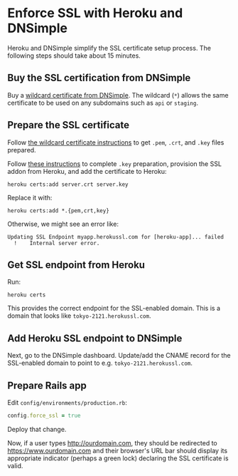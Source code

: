 # Enforce SSL with Heroku and DNSimple

Heroku and DNSimple simplify the SSL certificate setup process.
The following steps should take about 15 minutes.

## Buy the SSL certification from DNSimple

Buy a [wildcard certificate from
DNSimple](https://dnsimple.com/ssl-certificate).
The wildcard (`*`) allows the same certificate to be used
on any subdomains such as `api` or `staging`.

## Prepare the SSL certificate

Follow [the wildcard certificate
instructions](https://devcenter.heroku.com/articles/ssl-certificate-dnsimple#wildcard-domain)
to get `.pem`, `.crt`, and `.key` files prepared.

Follow [these
instructions](https://devcenter.heroku.com/articles/ssl-endpoint#provision-the-add-on)
to complete `.key` preparation, provision the SSL addon from Heroku, and add the
certificate to Heroku:

```
heroku certs:add server.crt server.key
```

Replace it with:

```
heroku certs:add *.{pem,crt,key}
```

Otherwise, we might see an error like:

```
Updating SSL Endpoint myapp.herokussl.com for [heroku-app]... failed
  !    Internal server error.
```

## Get SSL endpoint from Heroku

Run:

```
heroku certs
```

This provides the correct endpoint for the SSL-enabled domain.
This is a domain that looks like `tokyo-2121.herokussl.com`.

## Add Heroku SSL endpoint to DNSimple

Next, go to the DNSimple dashboard.
Update/add the CNAME record for the SSL-enabled domain
to point to e.g. `tokyo-2121.herokussl.com`.

## Prepare Rails app

Edit `config/environments/production.rb`:

```ruby
config.force_ssl = true
```

Deploy that change.

Now, if a user types <http://ourdomain.com>,
they should be redirected to <https://www.ourdomain.com>
and their browser's URL bar
should display its appropriate indicator (perhaps a green lock)
declaring the SSL certificate is valid.

